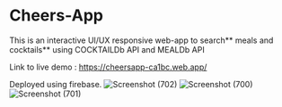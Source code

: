 # Cheers-App
This is an interactive UI/UX responsive web-app to search** meals and cocktails** using COCKTAILDb API and MEALDb API 


Link to live demo : https://cheersapp-ca1bc.web.app/


Deployed using firebase.
![Screenshot (702)](https://github.com/Arpit-Sagar/Cheers-App/assets/96679459/d87ab3ad-89fb-42ff-802e-e4c25fbbac5a)
![Screenshot (700)](https://github.com/Arpit-Sagar/Cheers-App/assets/96679459/c8d0dc6a-705b-4be8-a624-a315ada0f035)
![Screenshot (701)](https://github.com/Arpit-Sagar/Cheers-App/assets/96679459/e2b22ff1-d500-4a75-b6fb-d377e18ea836)

